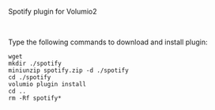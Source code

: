 <p>Spotify plugin for Volumio2</p><br>
<p>Type the following commands to download and install plugin:</p>
<pre><code>wget 
mkdir ./spotify
miniunzip spotify.zip -d ./spotify
cd ./spotify
volumio plugin install
cd ..
rm -Rf spotify*
</code></pre>
